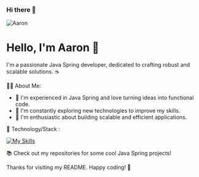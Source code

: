 ### Hi there 👋

![Aaron](https://github.com/aaronbujatin/aaronbujatin/assets/94673180/3306792a-b20d-48ad-a6c1-9bdb55a9eca4)

# Hello, I'm Aaron 👋

I'm a passionate Java Spring developer, dedicated to crafting robust and scalable solutions. ☕


👨‍💻 About Me:
- 🌱 I'm experienced in Java Spring and love turning ideas into functional code.
- 🔧 I'm constantly exploring new technologies to improve my skills.
- 🚀 I'm enthusiastic about building scalable and efficient applications.

🔗 Technology/Stack :

[![My Skills](https://skillicons.dev/icons?i=html,css,tailwindcss,js,ts,postman,angular,java,spring,mysql,mongodb,idea,git,maven,docker,junit)](https://skillicons.dev)

📚 Check out my repositories for some cool Java Spring projects!

Thanks for visiting my README. Happy coding! 🚀 
